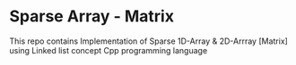 # Sparse Array - Matrix 
This repo contains Implementation of Sparse 1D-Array & 2D-Arrray [Matrix] using Linked list concept Cpp programming language
